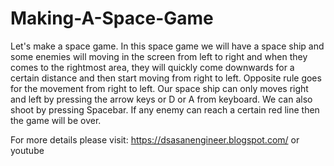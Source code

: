# Making-A-Space-Game
Let's make a space game.
In this space game we will have a space ship and some enemies will moving in the screen from left to right and when they comes to the rightmost area, they will quickly come downwards for a certain distance and then start moving from right to left.
Opposite rule goes for the movement from right to left.
Our space ship can only moves right and left by pressing the arrow keys or D or A from keyboard.
We can also shoot by pressing Spacebar.
If any enemy can reach a certain red line then the game will be over.

For more details please visit:
https://dsasanengineer.blogspot.com/
or
youtube
